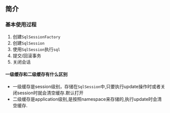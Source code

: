 ## 简介

### 基本使用过程

1. 创建`SqlSessionFactory`
2. 创建`SqlSession`
3. 使用`SqlSession`执行`sql`
4. 提交/回滚事务
5. 关闭会话

#### 一级缓存和二级缓存有什么区别

- 一级缓存是session级别，存储在`SqlSession`中,只要执行update操作时或者关闭session时就会清空缓存.默认打开
- 二级缓存是application级别,是按照namespace来存储的,执行update时会清空缓存.
